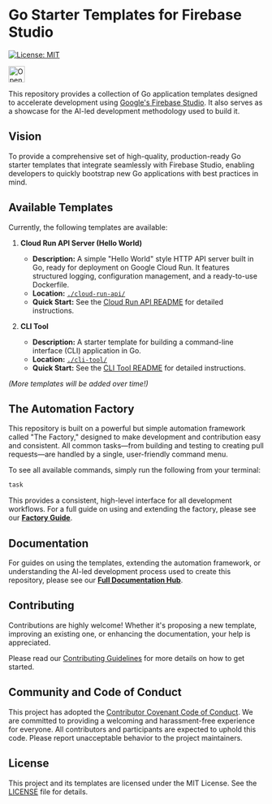 # Go Starter Templates for Firebase Studio

[![License: MIT](https://img.shields.io/badge/License-MIT-yellow.svg)](LICENSE)
<!-- Add other badges as relevant, e.g., build status, PRs welcome -->

<a href="https://studio.firebase.google.com/new?template=https%3A%2F%2Fgithub.com%2Fcontextvibes%2Ffirebase-studio-go">
  <picture>
    <source
      media="(prefers-color-scheme: dark)"
      srcset="https://cdn.firebasestudio.dev/btn/open_dark_32.svg">
    <source
      media="(prefers-color-scheme: light)"
      srcset="https://cdn.firebasestudio.dev/btn/open_light_32.svg">
    <img
      height="32"
      alt="Open in Firebase Studio"
      src="https://cdn.firebasestudio.dev/btn/open_blue_32.svg">
  </picture>
</a>

This repository provides a collection of Go application templates designed to accelerate development using [Google's Firebase Studio](https://studio.firebase.google.com/). It also serves as a showcase for the AI-led development methodology used to build it.

## Vision

To provide a comprehensive set of high-quality, production-ready Go starter templates that integrate seamlessly with Firebase Studio, enabling developers to quickly bootstrap new Go applications with best practices in mind.

## Available Templates

Currently, the following templates are available:

1.  **Cloud Run API Server (Hello World)**
    *   **Description:** A simple "Hello World" style HTTP API server built in Go, ready for deployment on Google Cloud Run. It features structured logging, configuration management, and a ready-to-use Dockerfile.
    *   **Location:** [`./cloud-run-api/`](./cloud-run-api/)
    *   **Quick Start:** See the [Cloud Run API README](./cloud-run-api/README.md) for detailed instructions.

2.  **CLI Tool**
    *   **Description:** A starter template for building a command-line interface (CLI) application in Go.
    *   **Location:** [`./cli-tool/`](./cli-tool/)
    *   **Quick Start:** See the [CLI Tool README](./cli-tool/README.md) for detailed instructions.

*(More templates will be added over time!)*

## The Automation Factory

This repository is built on a powerful but simple automation framework called "The Factory," designed to make development and contribution easy and consistent. All common tasks—from building and testing to creating pull requests—are handled by a single, user-friendly command menu.

To see all available commands, simply run the following from your terminal:

```bash
task
```

This provides a consistent, high-level interface for all development workflows. For a full guide on using and extending the factory, please see our **[Factory Guide](./docs/guides/factory-guide.md)**.

## Documentation

For guides on using the templates, extending the automation framework, or understanding the AI-led development process used to create this repository, please see our **[Full Documentation Hub](./docs/README.md)**.

## Contributing

Contributions are highly welcome! Whether it's proposing a new template, improving an existing one, or enhancing the documentation, your help is appreciated.

Please read our [Contributing Guidelines](CONTRIBUTING.md) for more details on how to get started.

## Community and Code of Conduct

This project has adopted the [Contributor Covenant Code of Conduct](https://www.contributor-covenant.org/version/2/1/code_of_conduct/). We are committed to providing a welcoming and harassment-free experience for everyone. All contributors and participants are expected to uphold this code. Please report unacceptable behavior to the project maintainers.

## License

This project and its templates are licensed under the MIT License. See the [LICENSE](LICENSE) file for details.